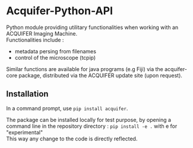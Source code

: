 # Acquifer-Python-API

Python module providing utilitary functionalities when working with an ACQUIFER Imaging Machine.  
Functionalities include :  
- metadata persing from filenames  
- control of the microscope (tcpip) 

Similar functions are available for java programs (e.g Fiji) via the acquifer-core package, distributed via the ACQUIFER update site (upon request).  

## Installation
In a command prompt, use `pip install acquifer`.

The package can be installed locally for test purpose, by opening a command line in the repository directory : 
`pip install -e .` with e for "experimental"  
This way any change to the code is directly reflected. 